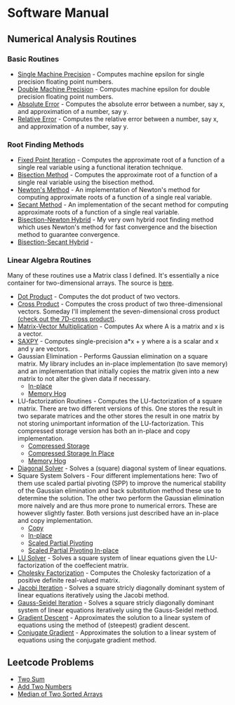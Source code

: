 # Software Manual

## Numerical Analysis Routines

### Basic Routines
* [Single Machine Precision](./single_macheps.md) - Computes machine epsilon for single precision floating point numbers. 
* [Double Machine Precision](./double_macheps.md) - Computes machine epsilon for double precision floating point numbers.
* [Absolute Error](./abs_err.md) - Computes the absolute error between a number, say x, and approximation of a number, say y. 
* [Relative Error](./rel_err.md) - Computes the relative error between a number, say x, and approximation of a number, say y.

### Root Finding Methods
* [Fixed Point Iteration](./fixed_point.md) - Computes the approximate root of a function of a single real variable using a functional iteration technique. 
* [Bisection Method](./bisection.md) - Computes the approximate root of a function of a single real variable using the bisection method. 
* [Newton's Method](./newton.md) - An implementation of Newton's method for computing approximate roots of a function of a single real variable. 
* [Secant Method](./secant.md) - An implementation of the secant method for computing approximate roots of a function of a single real variable.
* [Bisection-Newton Hybrid](./bisectNewtonHybrid.md) - My very own hybrid root finding method which uses Newton's
method for fast convergence and the bisection method to guarantee convergence. 
* [Bisection-Secant Hybrid](./bisectSecantHybrid.md) -  

### Linear Algebra Routines 
Many of these routines use a Matrix class I defined. It's essentially a nice container for two-dimensional arrays. The source is [here](../src/Matrix.cpp).  
* [Dot Product](./dot_product.md) - Computes the dot product of two vectors. 
* [Cross Product](./cross_product.md) - Computes the cross product of two three-dimensional vectors. Someday I'll implement the seven-dimensional cross product [(check out the 7D-cross product)](https://en.wikipedia.org/wiki/Seven-dimensional_cross_product#Coordinate_expressions). 
* [Matrix-Vector Multiplication](./left_matrix_vector_mult.md) - Computes Ax where A is a matrix and x is a vector. 
* [SAXPY](./saxpy.md) - Computes single-precision a\*x + y where a is a scalar and x and y are vectors. 
* Gaussian Elimination - Performs Gaussian elimination on a square matrix. My library includes an
in-place implementation (to save memory) and an implementation that initially copies the matrix given
into a new matrix to not alter the given data if necessary. 
    * [In-place](./gauss_elim_square_in_place.md)
    * [Memory Hog](./gauss_elim_square.md)
* LU-factorization Routines - Computes the LU-factorization of a square matrix. There are two different versions of this. One stores the result in two separate matrices and the other stores the result in one matrix by not storing unimportant information of the LU-factorization. This compressed storage version has both an in-place and copy implementation.  
    * [Compressed Storage](./LU_compressed.md)
    * [Compressed Storage In Place](./LU_compressed_in_place.md)
    * [Memory Hog](./LU.md) 
* [Diagonal Solver](./diagonal_solve.md) - Solves a (square) diagonal system of linear equations. 
* Square System Solvers - Four different implementations here: Two of them use scaled partial pivoting (SPP) to improve the numerical stability of the Gaussian elimination and back substitution method these use to determine the solution. The other two perform the Gaussian elimination more naively and are thus more prone to numerical errors. These are however slightly faster. Both versions just described have an in-place and copy implementation.
    * [Copy](./square_solve.md)    
    * [In-place](./square_solve_in_place.md)
    * [Scaled Partial Pivoting](./square_solve_spp.md)
    * [Scaled Partial Pivoting In-place](./square_solve_spp_in_place.md)
* [LU Solver](./LU_solve.md) - Solves a square system of linear equations given the LU-factorization of the coeffecient matrix. 
* [Cholesky Factorization](./cholesky.md) - Computes the Cholesky factorization of a positive definite real-valued matrix.
* [Jacobi Iteration](./jacobi_iteration.md) - Solves a square stricly diagonally dominant system of linear equations iteratively using the Jacobi method. 
* [Gauss-Seidel Iteration](./gauss_seidel_iteration.md) - Solves a square stricly diagonally dominant system of linear equations iteratively using the Gauss-Seidel method. 
* [Gradient Descent](./gradient_descent.md) - Approximates the solution to a linear system of equations using the method of (steepest) gradient descent. 
* [Conjugate Gradient](./conjugate_gradient.md) - Approximates the solution to a linear system of equations using the conjugate gradient method. 

## Leetcode Problems
* [Two Sum](./two_sum.md)
* [Add Two Numbers](./add_two_numbers.md)
* [Median of Two Sorted Arrays](./median_sorted_arrays.md)


